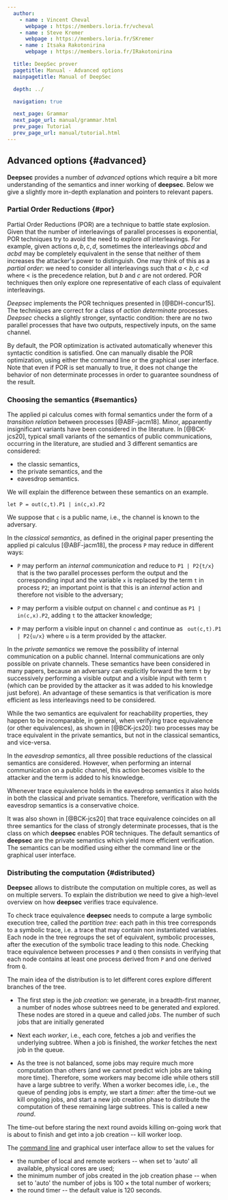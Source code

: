 ```yaml
---
  author:
    - name : Vincent Cheval
      webpage : https://members.loria.fr/vcheval
    - name : Steve Kremer
      webpage : https://members.loria.fr/SKremer
    - name : Itsaka Rakotonirina
      webpage : https://members.loria.fr/IRakotonirina

  title: DeepSec prover
  pagetitle: Manual - Advanced options
  mainpagetitle: Manual of DeepSec

  depth: ../

  navigation: true

  next_page: Grammar
  next_page_url: manual/grammar.html
  prev_page: Tutorial
  prev_page_url: manual/tutorial.html
---
```



## Advanced options {#advanced}

**Deepsec** provides a number of _advanced_ options which require a bit more understanding of the semantics and inner working of **deepsec**. Below we give a slightly more in-depth explanation and pointers to relevant papers.


### Partial Order Reductions {#por}


Partial Order Reductions (POR) are a technique to battle state explosion. Given that the number of interleavings of parallel processes is exponential, POR techniques try to avoid the need to explore _all_ interleavings. For example, given actions $a, b, c, d$, sometimes the interleavings $a b c d$ and $a c b d$ may be completely equivalent in the sense that neither of them increases the attacker's power to distinguish. One may think of this as a _partial order_: we need to consider all interleavings such that
$a$ < $b,c$ <$d$ where < is the precedence relation, but $b$ and $c$ are not ordered. POR techniques then only explore one representative of each class of equivalent interleavings.

*Deepsec* implements the POR techniques presented in [@BDH-concur15]. The techniques are correct for a class of _action determinate_ processes. *Deepsec* checks a slightly stronger, syntactic condition: there are no two parallel processes that have two outputs, respectively inputs, on the same channel.

By default, the POR optimization is activated automatically whenever this syntactic condition is satisfied. One can manually disable the POR optimization, using either the command line or the graphical user interface. Note that even if POR is set manually to true, it does not change the behavior of non determinate processes in order to guarantee soundness of the result.


### Choosing the semantics {#semantics}

The applied pi calculus comes with formal semantics under the form of a _transition relation_ between processes [@ABF-jacm18]. Minor, apparently insignificant variants have been considered in the literature. In [@BCK-jcs20], typical small variants of the semantics of public communications, occurring in the literature, are studied and 3 different semantics are considered:

 * the classic semantics,
 * the private semantics, and the
 * eavesdrop semantics.

We will explain the difference between these semantics on an example.

```{.deepsec}
let P = out(c,t).P1 | in(c,x).P2
```
We suppose that `c` is a public name, i.e., the channel is known to the adversary.


In the _classical semantics_, as defined in the original paper presenting the applied pi calculus [@ABF-jacm18], the process `P` may reduce in different ways:

 * `P` may perform an _internal communication_ and reduce to `P1 | P2{t/x}` that is the two parallel processes perform the output and the corresponding input and the variable `x` is replaced by the term `t` in process `P2`; an important point is that this is an _internal_ action and therefore not visible to the adversary;

 * `P` may perform a visible output on channel `c` and continue as `P1 | in(c,x).P2`, adding `t` to the attacker knowledge;

 * `P` may perform a visible input on channel `c` and continue as ` out(c,t).P1 | P2{u/x}` where `u` is a term provided by the attacker.


In the _private semantics_ we remove the possibility of internal communication on a public channel. Internal communications are only possible on private channels. These semantics have been considered in many papers, because an adversary can explicitly forward the term `t` by successively performing a visible output and a visible input with term `t` (which can be provided by the attacker as it was added to his knowledge just before). An advantage of these semantics is that verification is more efficient as less interleavings need to be considered.

While the two semantics are equivalent for reachability properties, they happen to be incomparable, in general, when verifying trace equivalence (or other equivalences), as shown in [@BCK-jcs20]: two processes may be trace equivalent in the private semantics, but not in the classical semantics, and vice-versa.


In the _eavesdrop semantics_, all three possible reductions of the classical semantics are considered. However, when performing an internal communication on a public channel, this action becomes visible to the attacker and the term is added to his knowledge.

Whenever trace equivalence holds in the eavesdrop semantics it also holds in both the classical and private semantics. Therefore, verification with the eavesdrop semantics is a conservative choice.



It was also shown in [@BCK-jcs20] that trace equivalence coincides on all three semantics for the class of strongly determinate processes, that is the class on which **deepsec** enables POR techniques. The default semantics of **deepsec** are the private semantics which yield more efficient verification. The semantics can be modified using either the command line or the graphical user interface.




### Distributing the computation {#distributed}


**Deepsec** allows to distribute the computation on multiple cores, as well as on multiple servers. To explain the distribution we need to give a high-level overview on how **deepsec** verifies trace equivalence.

To check trace equivalence **deepsec** needs to compute a large symbolic execution tree, called the _partition tree_: each path in this tree corresponds to a symbolic trace, i.e. a trace that may contain non instantiated variables. Each node in the tree regroups the set of equivalent, symbolic processes, after the execution of the symbolic trace leading to this node. Checking trace equivalence between processes `P` and `Q` then consists in verifying that each node contains at least one process derived from `P` and one derived from `Q`.

The main idea of the distribution is to let different cores explore different branches of the tree.

 * The first step is the _job creation_: we generate, in a breadth-first manner, a number of nodes whose subtrees need to be generated and explored. These nodes are stored in a queue and called _jobs_. The number of such jobs that are initially generated

 * Next each _worker_, i.e., each core, fetches a job and verifies the underlying subtree. When a job is finished, the _worker_ fetches the next job in the queue.

* As the tree is not balanced, some jobs may require much more computation than others (and we cannot predict wich jobs are taking more time). Therefore,  some workers may become idle while others still have a large subtree to verify. When a worker becomes idle, i.e., the queue of pending jobs is empty, we start a _timer_: after the time-out we kill ongoing jobs, and start a new job creation phase to distribute the computation of these remaining large subtrees. This is called a new _round_.

The time-out before staring the next round avoids killing on-going work that is about to finish and get into a job creation -- kill worker loop.

The [command line](#command-distributed) and graphical user interface allow to set the values for

* the number of local and remote workers -- when set to 'auto' all available, physical cores are used;
* the minimum number of jobs created in the job creation phase -- when set to 'auto' the number of jobs is 100 $\times$ the total number of workers;
* the round timer -- the default value is 120 seconds.




